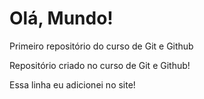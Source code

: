 # Olá, Mundo!
 Primeiro repositório do curso de Git  e Github

 Repositório criado no curso de Git e Github!
 
 Essa linha eu adicionei no site!
